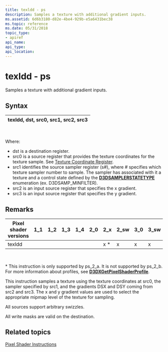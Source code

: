 ```yaml
---
title: texldd - ps
description: Samples a texture with additional gradient inputs.
ms.assetid: 6d6b3180-d82e-4be4-929b-e5a6431bec38
ms.topic: reference
ms.date: 05/31/2018
topic_type: 
- apiref
api_name: 
api_type: 
api_location: 
---
```


# texldd - ps

Samples a texture with additional gradient inputs.

## Syntax



| texldd, dst, src0, src1, src2, src3 |
|-------------------------------------|



 

Where:

-   dst is a destination register.
-   src0 is a source register that provides the texture coordinates for the texture sample. See [Texture Coordinate Register](dx9-graphics-reference-asm-ps-registers-texture-coordinate.md).
-   src1 identifies the source sampler register (s\#), where \# specifies which texture sampler number to sample. The sampler has associated with it a texture and a control state defined by the [**D3DSAMPLERSTATETYPE**](https://docs.microsoft.com/windows/desktop/direct3d9/d3dsamplerstatetype) enumeration (ex. D3DSAMP\_MINFILTER).
-   src2 is an input source register that specifies the x gradient.
-   src3 is an input source register that specifies the y gradient.

## Remarks



| Pixel shader versions | 1\_1 | 1\_2 | 1\_3 | 1\_4 | 2\_0 | 2\_x | 2\_sw | 3\_0 | 3\_sw |
|-----------------------|------|------|------|------|------|------|-------|------|-------|
| texldd                |      |      |      |      |      | x \* | x     | x    | x     |



 

\* This instruction is only supported by ps\_2\_a. It is not supported by ps\_2\_b. For more information about profiles, see [**D3DXGetPixelShaderProfile**](https://docs.microsoft.com/windows/desktop/direct3d9/d3dxgetpixelshaderprofile).

This instruction samples a texture using the texture coordinates at src0, the sampler specified by src1, and the gradients DSX and DSY coming from src2 and src3. The x and y gradient values are used to select the appropriate mipmap level of the texture for sampling.

All sources support arbitrary swizzles.

All write masks are valid on the destination.

## Related topics

<dl> <dt>

[Pixel Shader Instructions](dx9-graphics-reference-asm-ps-instructions.md)
</dt> </dl>

 

 




